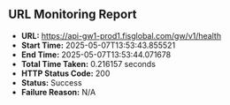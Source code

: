 ## URL Monitoring Report

- **URL:** https://api-gw1-prod1.fisglobal.com/gw/v1/health
- **Start Time:** 2025-05-07T13:53:43.855521
- **End Time:** 2025-05-07T13:53:44.071678
- **Total Time Taken:** 0.216157 seconds
- **HTTP Status Code:** 200
- **Status:** Success
- **Failure Reason:** N/A
